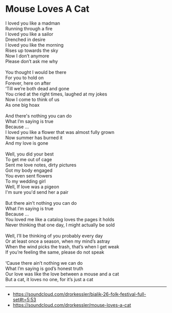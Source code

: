 # Mouse Loves A Cat

I loved you like a madman\
Running through a fire\
I loved you like a sailor\
Drenched in desire\
I loved you like the morning\
Rises up towards the sky\
Now I don’t anymore\
Please don’t ask me why\
\
You thought I would be there\
For you to hold on\
Forever, here on after\
‘Till we’re both dead and gone\
You cried at the right times, laughed at my jokes\
Now I come to think of us\
As one big hoax\
\
And there's nothing you can do\
What I’m saying is true\
Because ...\
I loved you like a flower that was almost fully grown\
Now summer has burned it\
And my love is gone\
\
Well, you did your best\
To get me out of cage\
Sent me love notes, dirty pictures\
Got my body engaged\
You even sent flowers\
To my wedding girl\
Well, If love was a pigeon\
I'm sure you'd send her a pair\
\
But there ain’t nothing you can do\
What I’m saying is true\
Because ...\
You loved me like a catalog loves the pages it holds\
Never thinking that one day, I might actually be sold\
\
Well, I’ll be thinking of you probably every day\
Or at least once a season, when my mind’s astray\
When the wind picks the trash, that’s when I get weak\
If you’re feeling the same, please do not speak\
\
‘Cause there ain’t nothing we can do\
What I’m saying is god’s honest truth\
Our love was like the love between a mouse and a cat\
But a cat, it loves no one, for it’s just a cat

---
- https://soundcloud.com/drorkessler/bialik-26-folk-festival-full-set#t=5:53
- https://soundcloud.com/drorkessler/mouse-loves-a-cat
